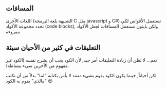 ## المسافات

اللغات الأخرى (الشبيهة بلغة البرمجة C مثل javascript و C#) تستعمل الأقواس لكي تحدد مجموعة الأكواد (code blocks), ولكن بايثون تستعمل المسافات لجعل الأكواد مقروءة.

## التعليقات في كثير من الأحيان سيئة

نعم... لا تظن أن زيادة التعليقات أمر جيد, لأن الكود يجب أن يشرح نفسه (الكود غير مفهوم من الآخرين سيء ببساطة).

لكن أحياناً, حينما يكون الكود يقوم بشيء معقد لا بأس بكتابة "لما" بدلاً من أن تكتب "مالذي" يقوم به الكود :wink: